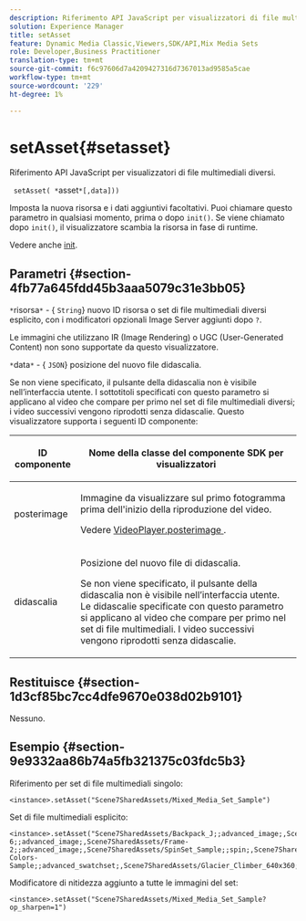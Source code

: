 ```yaml
---
description: Riferimento API JavaScript per visualizzatori di file multimediali diversi.
solution: Experience Manager
title: setAsset
feature: Dynamic Media Classic,Viewers,SDK/API,Mix Media Sets
role: Developer,Business Practitioner
translation-type: tm+mt
source-git-commit: f6c97606d7a4209427316d7367013ad9585a5cae
workflow-type: tm+mt
source-wordcount: '229'
ht-degree: 1%

---
```



# setAsset{#setasset}

Riferimento API JavaScript per visualizzatori di file multimediali diversi.

` setAsset( *`asset`*[,data]))`

Imposta la nuova risorsa e i dati aggiuntivi facoltativi. Puoi chiamare questo parametro in qualsiasi momento, prima o dopo `init()`. Se viene chiamato dopo `init()`, il visualizzatore scambia la risorsa in fase di runtime.

Vedere anche [init](../../../c-html5-s7-aem-asset-viewers/c-html5-mixedmedia-viewer-about/c-html5-mixedmedia-viewer-javascriptapiref/r-html5-mixedmedia-javascriptapiref-init.md#reference-bb4428c155e541b79797f96e17c068ae).

## Parametri {#section-4fb77a645fdd45b3aaa5079c31e3bb05}

`*`risorsa`*`  - {  `String`} nuovo ID risorsa o set di file multimediali diversi esplicito, con i modificatori opzionali Image Server aggiunti dopo  `?`.

Le immagini che utilizzano IR (Image Rendering) o UGC (User-Generated Content) non sono supportate da questo visualizzatore.

`*`data`*`  - {  `JSON`} posizione del nuovo file didascalia.

Se non viene specificato, il pulsante della didascalia non è visibile nell’interfaccia utente. I sottotitoli specificati con questo parametro si applicano al video che compare per primo nel set di file multimediali diversi; i video successivi vengono riprodotti senza didascalie. Questo visualizzatore supporta i seguenti ID componente:

<table id="table_7B5DD9303EF44ADD847B13FFEAD135D9"> 
 <thead> 
  <tr> 
   <th colname="col1" class="entry"> <p>ID componente </p> </th> 
   <th colname="col2" class="entry"> <p>Nome della classe del componente SDK per visualizzatori </p> </th> 
  </tr> 
 </thead>
 <tbody> 
  <tr> 
   <td colname="col1"> <p> <span class="codeph"> posterimage  </span> </p> </td> 
   <td colname="col2"> <p>Immagine da visualizzare sul primo fotogramma prima dell'inizio della riproduzione del video. </p> <p>Vedere <a href="../../../c-html5-s7-aem-asset-viewers/c-html5-mixedmedia-viewer-about/r-html5-mixedmedia-viewer-config-attrib/r-html5-mixedmedia-viewer-config-attrib-videoplayer-posterimage.md#reference-f424ad0f278b4d14b86ea55e3a73c52b" format="dita" scope="local"> VideoPlayer.posterimage </a>. </p> </td> 
  </tr> 
  <tr> 
   <td colname="col1"> <p> <span class="codeph"> didascalia  </span> </p> </td> 
   <td colname="col2"> <p> Posizione del nuovo file di didascalia. </p> <p>Se non viene specificato, il pulsante della didascalia non è visibile nell’interfaccia utente. Le didascalie specificate con questo parametro si applicano al video che compare per primo nel set di file multimediali. I video successivi vengono riprodotti senza didascalie. </p> </td> 
  </tr> 
 </tbody> 
</table>

## Restituisce {#section-1d3cf85bc7cc4dfe9670e038d02b9101}

Nessuno.

## Esempio {#section-9e9332aa86b74a5fb321375c03fdc5b3}

Riferimento per set di file multimediali singolo:

```
<instance>.setAsset("Scene7SharedAssets/Mixed_Media_Set_Sample")
```

Set di file multimediali esplicito:

```
<instance>.setAsset("Scene7SharedAssets/Backpack_J;;advanced_image;,Scene7SharedAssets/Frame-6;;advanced_image;,Scene7SharedAssets/Frame-2;;advanced_image;,Scene7SharedAssets/SpinSet_Sample;;spin;,Scene7SharedAssets/ImageSet-Colors-Sample;;advanced_swatchset;,Scene7SharedAssets/Glacier_Climber_640x360;Scene7SharedAssets/Glacier_Climber_640x360;video;")
```

Modificatore di nitidezza aggiunto a tutte le immagini del set:

```
<instance>.setAsset("Scene7SharedAssets/Mixed_Media_Set_Sample?op_sharpen=1")
```

